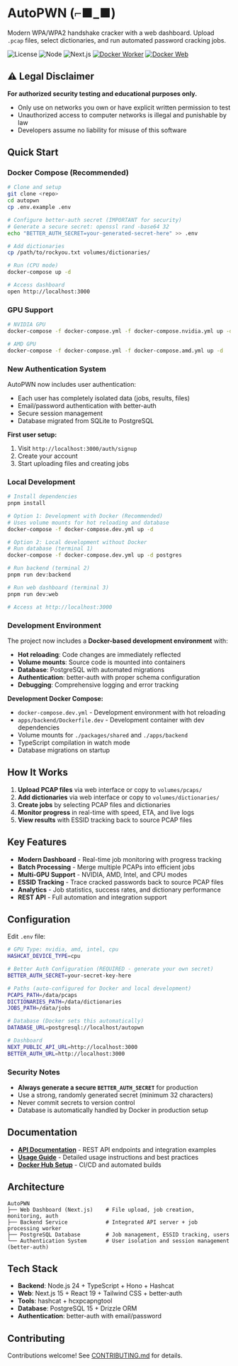 # AutoPWN (⌐■_■)

Modern WPA/WPA2 handshake cracker with a web dashboard. Upload `.pcap` files, select dictionaries, and run automated password cracking jobs.

![License](https://img.shields.io/badge/license-MIT-blue.svg)
![Node](https://img.shields.io/badge/node-24.x-green.svg)
![Next.js](https://img.shields.io/badge/Next.js-15-black.svg)
[![Docker Worker](https://img.shields.io/docker/v/doomedramen/autopwn-worker?label=worker)](https://hub.docker.com/r/doomedramen/autopwn-worker)
[![Docker Web](https://img.shields.io/docker/v/doomedramen/autopwn-web?label=web)](https://hub.docker.com/r/doomedramen/autopwn-web)


## ⚠️ Legal Disclaimer

**For authorized security testing and educational purposes only.**
- Only use on networks you own or have explicit written permission to test
- Unauthorized access to computer networks is illegal and punishable by law
- Developers assume no liability for misuse of this software

## Quick Start

### Docker Compose (Recommended)

```bash
# Clone and setup
git clone <repo>
cd autopwn
cp .env.example .env

# Configure better-auth secret (IMPORTANT for security)
# Generate a secure secret: openssl rand -base64 32
echo "BETTER_AUTH_SECRET=your-generated-secret-here" >> .env

# Add dictionaries
cp /path/to/rockyou.txt volumes/dictionaries/

# Run (CPU mode)
docker-compose up -d

# Access dashboard
open http://localhost:3000
```

### GPU Support

```bash
# NVIDIA GPU
docker-compose -f docker-compose.yml -f docker-compose.nvidia.yml up -d

# AMD GPU
docker-compose -f docker-compose.yml -f docker-compose.amd.yml up -d
```

### New Authentication System

AutoPWN now includes user authentication:
- Each user has completely isolated data (jobs, results, files)
- Email/password authentication with better-auth
- Secure session management
- Database migrated from SQLite to PostgreSQL

**First user setup:**
1. Visit `http://localhost:3000/auth/signup`
2. Create your account
3. Start uploading files and creating jobs

### Local Development

```bash
# Install dependencies
pnpm install

# Option 1: Development with Docker (Recommended)
# Uses volume mounts for hot reloading and database
docker-compose -f docker-compose.dev.yml up -d

# Option 2: Local development without Docker
# Run database (terminal 1)
docker-compose -f docker-compose.dev.yml up -d postgres

# Run backend (terminal 2)
pnpm run dev:backend

# Run web dashboard (terminal 3)
pnpm run dev:web

# Access at http://localhost:3000
```

### Development Environment

The project now includes a **Docker-based development environment** with:

- **Hot reloading**: Code changes are immediately reflected
- **Volume mounts**: Source code is mounted into containers
- **Database**: PostgreSQL with automated migrations
- **Authentication**: better-auth with proper schema configuration
- **Debugging**: Comprehensive logging and error tracking

**Development Docker Compose:**
- `docker-compose.dev.yml` - Development environment with hot reloading
- `apps/backend/Dockerfile.dev` - Development container with dev dependencies
- Volume mounts for `./packages/shared` and `./apps/backend`
- TypeScript compilation in watch mode
- Database migrations on startup

## How It Works

1. **Upload PCAP files** via web interface or copy to `volumes/pcaps/`
2. **Add dictionaries** via web interface or copy to `volumes/dictionaries/`
3. **Create jobs** by selecting PCAP files and dictionaries
4. **Monitor progress** in real-time with speed, ETA, and live logs
5. **View results** with ESSID tracking back to source PCAP files

## Key Features

- **Modern Dashboard** - Real-time job monitoring with progress tracking
- **Batch Processing** - Merge multiple PCAPs into efficient jobs
- **Multi-GPU Support** - NVIDIA, AMD, Intel, and CPU modes
- **ESSID Tracking** - Trace cracked passwords back to source PCAP files
- **Analytics** - Job statistics, success rates, and dictionary performance
- **REST API** - Full automation and integration support

## Configuration

Edit `.env` file:

```bash
# GPU Type: nvidia, amd, intel, cpu
HASHCAT_DEVICE_TYPE=cpu

# Better Auth Configuration (REQUIRED - generate your own secret)
BETTER_AUTH_SECRET=your-secret-key-here

# Paths (auto-configured for Docker and local development)
PCAPS_PATH=/data/pcaps
DICTIONARIES_PATH=/data/dictionaries
JOBS_PATH=/data/jobs

# Database (Docker sets this automatically)
DATABASE_URL=postgresql://localhost/autopwn

# Dashboard
NEXT_PUBLIC_API_URL=http://localhost:3000
BETTER_AUTH_URL=http://localhost:3000
```

### Security Notes

- **Always generate a secure `BETTER_AUTH_SECRET`** for production
- Use a strong, randomly generated secret (minimum 32 characters)
- Never commit secrets to version control
- Database is automatically handled by Docker in production setup

## Documentation

- **[API Documentation](API.md)** - REST API endpoints and integration examples
- **[Usage Guide](USAGE.md)** - Detailed usage instructions and best practices
- **[Docker Hub Setup](DOCKER_HUB_SETUP.md)** - CI/CD and automated builds

## Architecture

```
AutoPWN
├── Web Dashboard (Next.js)    # File upload, job creation, monitoring, auth
├── Backend Service            # Integrated API server + job processing worker
├── PostgreSQL Database        # Job management, ESSID tracking, users
└── Authentication System      # User isolation and session management (better-auth)
```

## Tech Stack

- **Backend**: Node.js 24 + TypeScript + Hono + Hashcat
- **Web**: Next.js 15 + React 19 + Tailwind CSS + better-auth
- **Tools**: hashcat + hcxpcapngtool
- **Database**: PostgreSQL 15 + Drizzle ORM
- **Authentication**: better-auth with email/password

## Contributing

Contributions welcome! See [CONTRIBUTING.md](CONTRIBUTING.md) for details.

